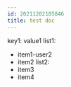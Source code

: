 ```yaml
---
id: 20211202185846
title: test doc
---
```

key1: value1
list1:
  - item1-user2
  - item2
list2:
  - item3
  - item4
